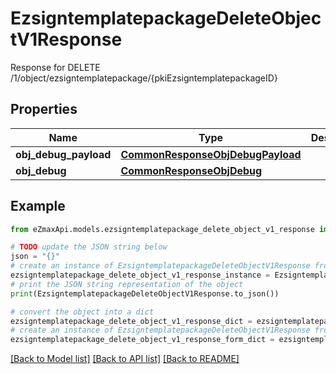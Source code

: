 # EzsigntemplatepackageDeleteObjectV1Response

Response for DELETE /1/object/ezsigntemplatepackage/{pkiEzsigntemplatepackageID}

## Properties

Name | Type | Description | Notes
------------ | ------------- | ------------- | -------------
**obj_debug_payload** | [**CommonResponseObjDebugPayload**](CommonResponseObjDebugPayload.md) |  | 
**obj_debug** | [**CommonResponseObjDebug**](CommonResponseObjDebug.md) |  | [optional] 

## Example

```python
from eZmaxApi.models.ezsigntemplatepackage_delete_object_v1_response import EzsigntemplatepackageDeleteObjectV1Response

# TODO update the JSON string below
json = "{}"
# create an instance of EzsigntemplatepackageDeleteObjectV1Response from a JSON string
ezsigntemplatepackage_delete_object_v1_response_instance = EzsigntemplatepackageDeleteObjectV1Response.from_json(json)
# print the JSON string representation of the object
print(EzsigntemplatepackageDeleteObjectV1Response.to_json())

# convert the object into a dict
ezsigntemplatepackage_delete_object_v1_response_dict = ezsigntemplatepackage_delete_object_v1_response_instance.to_dict()
# create an instance of EzsigntemplatepackageDeleteObjectV1Response from a dict
ezsigntemplatepackage_delete_object_v1_response_form_dict = ezsigntemplatepackage_delete_object_v1_response.from_dict(ezsigntemplatepackage_delete_object_v1_response_dict)
```
[[Back to Model list]](../README.md#documentation-for-models) [[Back to API list]](../README.md#documentation-for-api-endpoints) [[Back to README]](../README.md)


